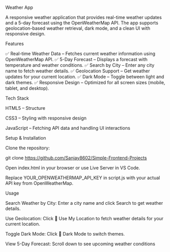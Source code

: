 Weather App

A responsive weather application that provides real-time weather updates and a 5-day forecast using the OpenWeatherMap API. The app supports geolocation-based weather retrieval, dark mode, and a clean UI with responsive design.

Features

✅ Real-time Weather Data – Fetches current weather information using OpenWeatherMap API.
✅ 5-Day Forecast – Displays a forecast with temperature and weather conditions.
✅ Search by City – Enter any city name to fetch weather details.
✅ Geolocation Support – Get weather updates for your current location.
✅ Dark Mode – Toggle between light and dark themes.
✅ Responsive Design – Optimized for all screen sizes (mobile, tablet, and desktop).

Tech Stack

HTML5 – Structure

CSS3 – Styling with responsive design

JavaScript – Fetching API data and handling UI interactions

Setup & Installation

Clone the repository:

git clone https://github.com/Sanjay8602/Simple-Frontend-Projects



Open index.html in your browser or use Live Server in VS Code.

Replace YOUR_OPENWEATHERMAP_API_KEY in script.js with your actual API key from OpenWeatherMap.

Usage

Search Weather by City: Enter a city name and click Search to get weather details.

Use Geolocation: Click 📍 Use My Location to fetch weather details for your current location.

Toggle Dark Mode: Click 🌙 Dark Mode to switch themes.

View 5-Day Forecast: Scroll down to see upcoming weather conditions